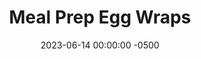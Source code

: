 ---
layout: post
title:  "Meal Prep Egg Wraps"
date:   2023-06-14 00:00:00 -0500
categories:
- Recipes
- Breakfast
permalink: /recipes/egg-wrap
image: /assets/Food/Breakfast/Egg Wrap/egg-wrap-cover.jpg
ing: eggwrap-ing
facts: eggwrap-facts
section1: 
start2: 
section2: 
start3: 
section3: 
start4: 
section4: 
start5: 
section5: 
Prep: 15
Rest: 
Cook: 45
Source1: 
Source2:
whisk: https://s.samsungfood.com/zKLIP
tags: 
- tortilla
- wrap
- flatbread
- spinach
- onion
- chili
- egg
- freezer
Description: I love having eggs for breakfast, but I don't like spending 15 minutes making breakfast for just 1 morning, just to do it again the next day. This recipe serves as a way to prep a whole week's worth of breakfast to store in the freezer for easy reheating in the morning. Wrap these in protein tortillas as I did here for even more of a nutrient boost.  Other meal prep egg recipes include my <a href="frittata">Spinach and Onion Frittata</a> and my <a href="scrambled-eggs">Long Weekend Scrambled Eggs</a>
Instructions: 
- Dice the onion small, and add the onion and defrosted spinach to a 12” pan over medium heat (3-4 on my stove) with a spray of oil<br><br>

- Add in the hot sauce, garlic, and spices. Cover and cook until onions are translucent (medium heat)<br><br>

- Remove the pan from the burner, and crack in the 6 eggs. Beat the eggs with your spatula until fully beaten and everything is fully mixed<br><br>

- Return to the burner and cook until eggs are almost done (~15 min?) over medium heat<br><br>

- When eggs are almost done, add in the cheese and salsa and stir until incorporated<br>
- <br><center><img src="/assets/Food/Breakfast/Egg Wrap/egg-wrap-5.jpg" alt="" class="instruction-image"></center>

- Divide the mix evenly across 6 tortillas. Wait to shape the leftovers until the eggs have cooled. Optionally top with some sauce<br><br>

- Wrap up, wrap in aluminum foil, and freeze<br><br>

- To reheat, wrap burrito in a damp paper towel and microwave on high for 2 minutes. Then grill (panini press) on all 4 sides for a few minutes or until the tortilla is lightly golden brown
---